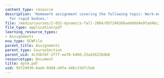 ```yaml
---
content_type: resource
description: 'Homework assignment covering the following topic: Work-energy principle
  for rigid bodies.'
file: /media/courses/2-032-dynamics-fall-2004/95f249368aeb0dd4e9fad4bc33d7c5eb_dyn4.pdf
file_type: application/pdf
learning_resource_types:
- Assignments
ocw_type: OCWFile
parent_title: Assignments
parent_type: CourseSection
parent_uid: 4c35b7bf-2f77-ee78-b40d-25a41622bdb8
resourcetype: Document
title: dyn4.pdf
uid: 95f24936-8aeb-0dd4-e9fa-d4bc33d7c5eb
---
```

